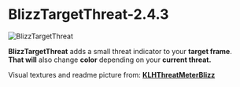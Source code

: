 # BlizzTargetThreat-2.4.3

![BlizzTargetThreat](https://github.com/Sattva-108/BlizzTargetThreat-2.4.3/assets/74269253/ec68ab9f-7472-4c38-9de1-7d64d8f7f192)

**BlizzTargetThreat** adds a small threat indicator to your **target frame**.<br>
**That will** also change **color** depending on your **current threat.**

Visual textures and readme picture from:
  **[KLHThreatMeterBlizz](https://github.com/yutsuku/KLHThreatMeterBlizz)**

